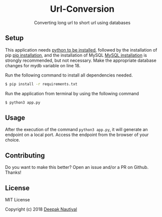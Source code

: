 <h1 align="center">Url-Conversion</h1>
<p align="center">Converting long url to short url using databases</p>
<p align="center">

## Setup

This application needs [python to be installed](https://www.python.org/downloads/), followed by the installation of pip [pip installation](https://pip.pypa.io/en/stable/installing/), and the installation of MySQL [MySQL installation](https://www.mysql.com/downloads/) is strongly recommended, but not necessary. Make the appropriate database changes for mydb variable on line 18.


Run the following command to install all dependencies needed. 
```sh
$ pip install -r requirements.txt
```

Run the application from terminal by using the following command
```sh
$ python3 app.py
```

## Usage

After the execution of the command `python3 app.py`, it will generate an endpoint on a local port. Access the endpoint from the browser of your choice. 

## Contributing
Do you want to make this better? Open an issue and/or a PR on Github. Thanks!

## License
MIT License

Copyright (c) 2018 [Deepak Nautiyal](https://github.com/nautiyaldeepak)
